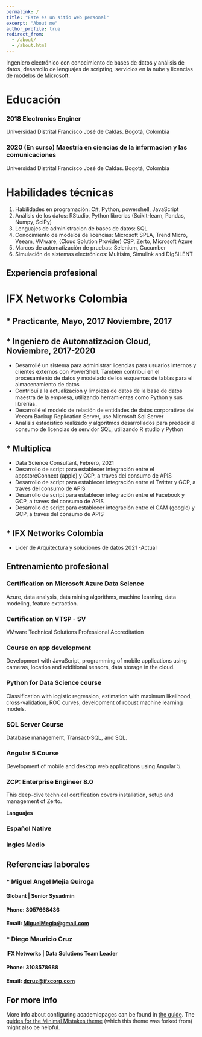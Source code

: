 ```yaml
---
permalink: /
title: "Este es un sitio web personal"
excerpt: "About me"
author_profile: true
redirect_from: 
  - /about/
  - /about.html
---
```


Ingeniero electrónico con conocimiento de bases de datos y análisis de datos, desarrollo de lenguajes de scripting, servicios en la nube y licencias de modelos de Microsoft.

Educación
======
### 2018 Electronics Enginer
  Universidad Distrital Francisco José de Caldas. Bogotá, Colombia
### 2020 (En curso) Maestría en ciencias de la informacion y las comunicaciones 
  Universidad Distrital Francisco José de Caldas. Bogotá, Colombia

Habilidades técnicas
======
1. Habilidades en programación: C#, Python, powershell, JavaScript
2. Análisis de los datos: RStudio, Python librerias (Scikit-learn, Pandas, Numpy, SciPy)
3. Lenguajes de administracion de bases de datos: SQL
4. Conocimiento de modelos de licencias: Microsoft SPLA, Trend Micro, Veeam, VMware, (Cloud Solution Provider) CSP, Zerto, Microsoft Azure
5. Marcos de automatización de pruebas: Selenium, Cucumber
6. Simulación de sistemas electrónicos: Multisim, Simulink and DIgSILENT

Experiencia profesional
------
# IFX Networks Colombia
## * Practicante, Mayo, 2017 Noviembre, 2017
## * Ingeniero de Automatizacion Cloud, Noviembre, 2017-2020
* Desarrollé un sistema para administrar licencias para usuarios internos y clientes externos con PowerShell. También contribuí en el procesamiento de datos y modelado de los esquemas de tablas para el almacenamiento de datos 
* Contribuí a la actualización y limpieza de datos de la base de datos maestra de la empresa, utilizando herramientas como Python y sus librerías.
* Desarrollé el modelo de relación de entidades de datos corporativos del Veeam Backup Replication Server, use Microsoft Sql Server
* Análisis estadístico realizado y algoritmos desarrollados para predecir el consumo de licencias de servidor SQL, utilizando R studio y Python

## * Multiplica
* Data Science Consultant, Febrero, 2021 
* Desarrollo de script para establecer integración entre el appstoreConnect (apple) y GCP, a traves del consumo de APIS
* Desarrollo de script para establecer integración entre el Twitter y GCP, a traves del consumo de APIS
* Desarrollo de script para establecer integración entre el Facebook y GCP, a traves del consumo de APIS
* Desarrollo de script para establecer integración entre el GAM (google) y GCP, a traves del consumo de APIS

## * IFX Networks Colombia
* Lider de Arquitectura y soluciones de datos 2021 -Actual

Entrenamiento profesional
------
### Certification on Microsoft Azure Data Science 
Azure, data analysis, data mining algorithms, machine learning, data modeling, feature extraction.
### Certification on VTSP - SV
VMware Technical Solutions Professional Accreditation
### Course on app development
Development with JavaScript, programming of mobile applications using cameras, location and additional sensors, data storage in the cloud.
### Python for Data Science course
Classification with logistic regression, estimation with maximum likelihood, cross-validation, ROC curves, development of robust machine learning models.
### SQL Server Course
Database management, Transact-SQL, and SQL.
### Angular 5 Course
Development of mobile and desktop web applications using Angular 5.
### ZCP: Enterprise Engineer 8.0
This deep-dive technical certification covers installation, setup and management of Zerto.

**Languajes**

### Español Native
### Ingles Medio

Referencias laborales
------
### * Miguel Angel Mejia Quiroga
#### Globant | Senior Sysadmin
#### Phone: 3057668436
#### Email: MiguelMegia@gmail.com
### * Diego Mauricio Cruz 
#### IFX Networks | Data Solutions Team Leader
#### Phone: 3108578688
#### Email: dcruz@ifxcorp.com

For more info
------
More info about configuring academicpages can be found in [the guide](https://academicpages.github.io/markdown/). The [guides for the Minimal Mistakes theme](https://mmistakes.github.io/minimal-mistakes/docs/configuration/) (which this theme was forked from) might also be helpful.
